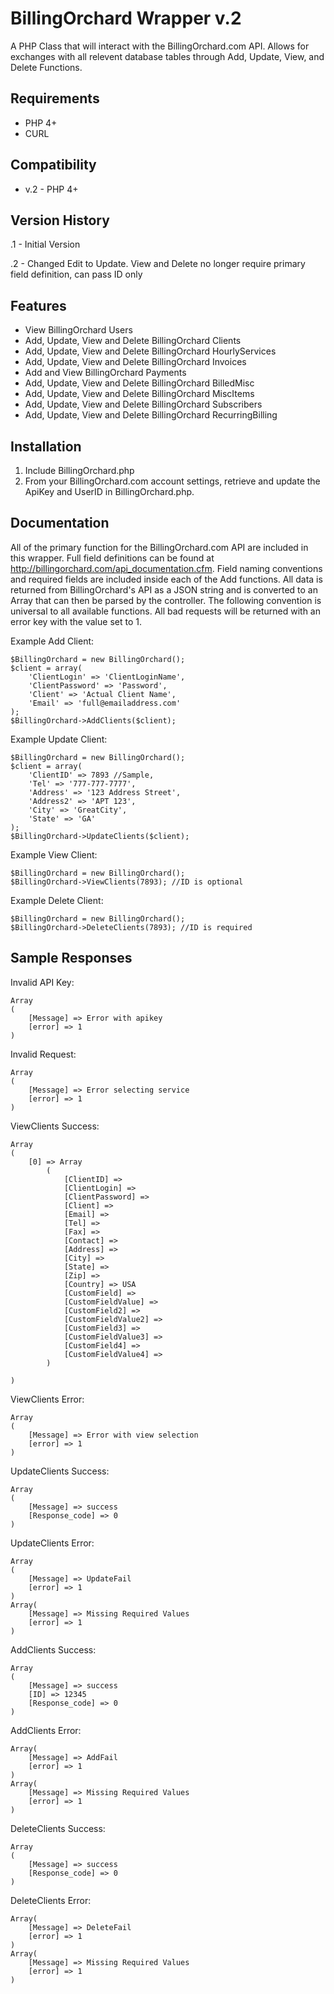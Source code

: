 # BillingOrchard Wrapper v.2 #

A PHP Class that will interact with the BillingOrchard.com API.
Allows for exchanges with all relevent database tables through Add, Update, View, and Delete Functions.

## Requirements ##

* PHP 4+
* CURL

## Compatibility ##

* v.2 - PHP 4+

## Version History ##

.1 - 
Initial Version

.2 - 
Changed Edit to Update.
View and Delete no longer require primary field definition, can pass ID only

## Features ##

* View BillingOrchard Users
* Add, Update, View and Delete BillingOrchard Clients
* Add, Update, View and Delete BillingOrchard HourlyServices
* Add, Update, View and Delete BillingOrchard Invoices
* Add and View BillingOrchard Payments
* Add, Update, View and Delete BillingOrchard BilledMisc
* Add, Update, View and Delete BillingOrchard MiscItems
* Add, Update, View and Delete BillingOrchard Subscribers
* Add, Update, View and Delete BillingOrchard RecurringBilling

## Installation ##

1. Include BillingOrchard.php
2. From your BillingOrchard.com account settings, retrieve and update the ApiKey and UserID in BillingOrchard.php.

## Documentation ##
All of the primary function for the BillingOrchard.com API are included in this wrapper. Full field definitions can be found at http://billingorchard.com/api_documentation.cfm. Field naming conventions and required fields are included inside each of the Add functions. All data is returned from BillingOrchard's API as a JSON string and is converted to an Array that can then be parsed by the controller. The following convention is universal to all available functions. All bad requests will be returned with an error key with the value set to 1.

Example Add Client:
```
$BillingOrchard = new BillingOrchard();
$client = array(
	'ClientLogin' => 'ClientLoginName',
	'ClientPassword' => 'Password',
	'Client' => 'Actual Client Name',
	'Email' => 'full@emailaddress.com'
);
$BillingOrchard->AddClients($client);
```

Example Update Client:
```
$BillingOrchard = new BillingOrchard();
$client = array(
	'ClientID' => 7893 //Sample,
	'Tel' => '777-777-7777',
	'Address' => '123 Address Street',
	'Address2' => 'APT 123',
	'City' => 'GreatCity',
	'State' => 'GA'
);
$BillingOrchard->UpdateClients($client);
```

Example View Client:
```
$BillingOrchard = new BillingOrchard();
$BillingOrchard->ViewClients(7893); //ID is optional
```

Example Delete Client:
```
$BillingOrchard = new BillingOrchard();
$BillingOrchard->DeleteClients(7893); //ID is required
```

## Sample Responses ##
Invalid API Key:
```
Array
(
    [Message] => Error with apikey
    [error] => 1
)
```

Invalid Request:
```
Array
(
	[Message] => Error selecting service
	[error] => 1
)
```

ViewClients Success:
```
Array
(
    [0] => Array
        (
            [ClientID] => 
            [ClientLogin] => 
            [ClientPassword] => 
            [Client] => 
            [Email] => 
            [Tel] => 
            [Fax] => 
            [Contact] =>
            [Address] => 
            [City] => 
            [State] => 
            [Zip] => 
            [Country] => USA
            [CustomField] => 
            [CustomFieldValue] => 
            [CustomField2] => 
            [CustomFieldValue2] => 
            [CustomField3] => 
            [CustomFieldValue3] => 
            [CustomField4] => 
            [CustomFieldValue4] => 
        )

)
```

ViewClients Error:
```
Array
(
	[Message] => Error with view selection
	[error] => 1
)
```

UpdateClients Success:
```
Array
(
    [Message] => success
    [Response_code] => 0
)

```

UpdateClients Error:
```
Array
(
	[Message] => UpdateFail
	[error] => 1
)
Array(
	[Message] => Missing Required Values
	[error] => 1
)
```

AddClients Success:
```
Array
( 
	[Message] => success 
	[ID] => 12345 
	[Response_code] => 0 
) 
```

AddClients Error:
```
Array(
	[Message] => AddFail
	[error] => 1
)
Array(
	[Message] => Missing Required Values
	[error] => 1
)
```

DeleteClients Success:
```
Array
(
	[Message] => success
	[Response_code] => 0 
) 
```

DeleteClients Error:
```
Array(
	[Message] => DeleteFail
	[error] => 1
)
Array(
	[Message] => Missing Required Values
	[error] => 1
)
```
